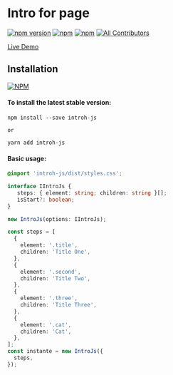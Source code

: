 # Intro for page

[![npm version](https://badge.fury.io/js/introh-js.svg)](https://badge.fury.io/js/introh-js) [![npm](https://img.shields.io/npm/dw/introh-js.svg?logo=npm)](https://www.npmjs.com/package/introh-js) [![npm](https://img.shields.io/bundlephobia/minzip/introh-js)](https://www.npmjs.com/package/introh-js)
[![All Contributors](https://img.shields.io/badge/all_contributors-1-orange.svg?style=flat-square)](#contributors-)

[Live Demo](https://hunghg255.github.io/introh-js/demo/index.html)

## Installation

[![NPM](https://nodei.co/npm/introh-js.png?compact=true)](https://nodei.co/npm/introh-js/)

#### To install the latest stable version:

```
npm install --save introh-js

or

yarn add introh-js
```

#### Basic usage:

```css
@import 'introh-js/dist/styles.css';
```

```ts
interface IIntroJs {
   steps: { element: string; children: string }[];
   isStart?: boolean;
}

new IntroJs(options: IIntroJs);

const steps = [
  {
    element: '.title',
    children: 'Title One',
  },
  {
    element: '.second',
    children: 'Title Two',
  },
  {
    element: '.three',
    children: 'Title Three',
  },
  {
    element: '.cat',
    children: 'Cat',
  },
];
const instante = new IntroJs({
  steps,
});
```
